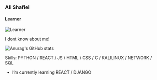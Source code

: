 ### Ali Shafiei
#### Learner
![Learner](http://m.gettywallpapers.com/wp-content/uploads/2020/09/Juice-Wrld-Wallpaper-Full-HD-1024x650.jpg)

I dont know about me!

![Anurag's GitHub stats](https://github-readme-stats.vercel.app/api?username=anuraghazra&show_icons=true&theme=radical)

Skills: PYTHON / REACT / JS / HTML / CSS / C / KALILINUX / NETWORK / SQL

- I’m currently learning REACT / DJANGO 


